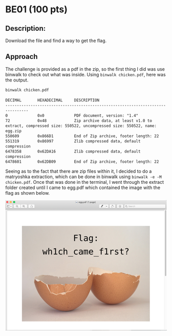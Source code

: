 # BE01 (100 pts)

## Description: 
Download the file and find a way to get the flag.

## Approach
The challenge is provided as a pdf in the zip, so the first thing I did was use binwalk to check out what was inside. Using `binwalk chicken.pdf`, here was the output.
```console
binwalk chicken.pdf

DECIMAL       HEXADECIMAL     DESCRIPTION
--------------------------------------------------------------------------------
0             0x0             PDF document, version: "1.4"
72            0x48            Zip archive data, at least v1.0 to extract, compressed size: 550522, uncompressed size: 550522, name: egg.zip
550609        0x866D1         End of Zip archive, footer length: 22
551319        0x86997         Zlib compressed data, default compression
6478358       0x62DA16        Zlib compressed data, default compression
6478601       0x62DB09        End of Zip archive, footer length: 22
```
Seeing as to the fact that there are zip files within it, I decided to do a matryoshka extraction, which can be done in binwalk using `binwalk -e -M chicken.pdf`. Once that was done in the terminal, I went through the extract folder created until I came to egg.pdf which contained the image with the flag as shown below.

![flag](BE01_Flag.png)
